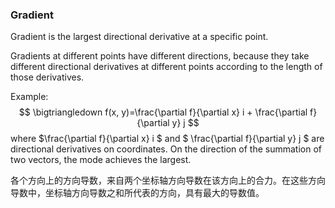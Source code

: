 ### Gradient

Gradient is the largest directional derivative at a specific point.

Gradients at different points have different directions, because they take different directional derivatives at different points according to the length of those derivatives.

Example:
$$
\bigtriangledown f(x, y)=\frac{\partial f}{\partial x} i + \frac{\partial f}{\partial y} j
$$
where $\frac{\partial f}{\partial x} i $ and $ \frac{\partial f}{\partial y} j $ are directional derivatives on coordinates. On the direction of the summation of two vectors, the mode achieves the largest.

各个方向上的方向导数，来自两个坐标轴方向导数在该方向上的合力。在这些方向导数中，坐标轴方向导数之和所代表的方向，具有最大的导数值。

 
